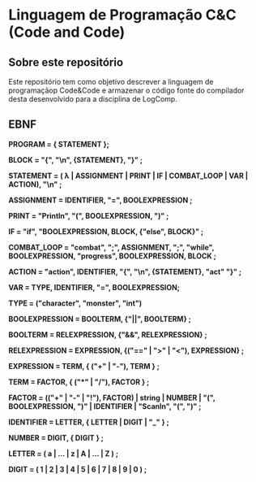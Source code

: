 # Linguagem de Programação C&C (Code and Code)

## Sobre este repositório

Este repositório tem como objetivo descrever a linguagem de programaçãop Code&Code e armazenar o código fonte do compilador desta desenvolvido para a disciplina de LogComp.

## EBNF

**PROGRAM = { STATEMENT };**

**BLOCK = "{", "\n", {STATEMENT}, "}" ;**

**STATEMENT = ( λ | ASSIGNMENT | PRINT | IF | COMBAT_LOOP | VAR | ACTION), "\n" ;**

**ASSIGNMENT = IDENTIFIER, "=", BOOLEXPRESSION ;**

**PRINT = "Println", "(", BOOLEXPRESSION, ")" ;**

**IF = "if", "BOOLEXPRESSION, BLOCK, {"else", BLOCK}" ;**

**COMBAT_LOOP = "combat", ";", ASSIGNMENT, ";", "while", BOOLEXPRESSION, "progress", BOOLEXPRESSION, BLOCK ;**

**ACTION = "action", IDENTIFIER, "{", "\n", {STATEMENT}, "act" "}" ;**

**VAR = TYPE, IDENTIFIER, "=", BOOLEXPRESSION;**

**TYPE = ("character", "monster", "int")**

**BOOLEXPRESSION = BOOLTERM, {"||", BOOLTERM} ;**

**BOOLTERM = RELEXPRESSION, {"&&", RELEXPRESSION} ;**

**RELEXPRESSION = EXPRESSION, {("==" | ">" | "<"), EXPRESSION} ;**

**EXPRESSION = TERM, { ("+" | "-"), TERM } ;**

**TERM = FACTOR, { ("*" | "/"), FACTOR } ;**

**FACTOR = (("+" | "-" | "!"), FACTOR) | string | NUMBER | "(", BOOLEXPRESSION, ")" | IDENTIFIER | "Scanln", "(", ")" ;**

**IDENTIFIER = LETTER, { LETTER | DIGIT | "_" } ;**

**NUMBER = DIGIT, { DIGIT } ;**

**LETTER = ( a | ... | z | A | ... | Z ) ;**

**DIGIT = ( 1 | 2 | 3 | 4 | 5 | 6 | 7 | 8 | 9 | 0 ) ;**
